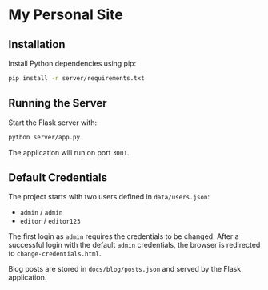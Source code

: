 # My Personal Site

## Installation

Install Python dependencies using pip:

```bash
pip install -r server/requirements.txt
```

## Running the Server

Start the Flask server with:

```bash
python server/app.py
```

The application will run on port `3001`.

## Default Credentials

The project starts with two users defined in `data/users.json`:

- `admin` / `admin`
- `editor` / `editor123`

The first login as `admin` requires the credentials to be changed. After a successful login with the default `admin` credentials, the browser is redirected to `change-credentials.html`.

Blog posts are stored in `docs/blog/posts.json` and served by the Flask application.
